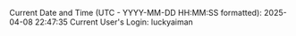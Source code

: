 Current Date and Time (UTC - YYYY-MM-DD HH:MM:SS formatted): 2025-04-08 22:47:35
Current User's Login: luckyaiman
